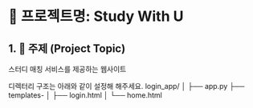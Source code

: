 # 📘 프로젝트명: Study With U

## 1. 🧩 주제 (Project Topic)
스터디 매칭 서비스를 제공하는 웹사이트

디렉터리 구조는 아래와 같이 설정해 해주세요.
login_app/
│
├── app.py
├── templates-
│   ├── login.html
│   └── home.html

